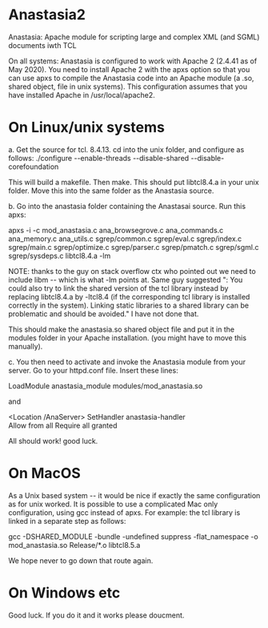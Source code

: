 # Anastasia2
Anastasia: Apache module for scripting large and complex XML (and SGML) documents iwth TCL

On all systems: Anastasia is configured to work with Apache 2 (2.4.41 as of May 2020). You need to install Apache 2 with the apxs option so that you can use apxs to compile the Anastasia code into an Apache module (a .so, shared object, file in unix systems). This configuration assumes that you have installed Apache in /usr/local/apache2.

# On Linux/unix systems

a. Get the source for tcl. 8.4.13. cd into the unix folder, and configure as follows:
./configure  --enable-threads --disable-shared --disable-corefoundation

This will build a makefile. Then make. This should put libtcl8.4.a in your unix folder. Move this into the same folder as the Anastasia source.

b. Go into the anastasia folder containing the Anastasai source. Run this apxs:

apxs -i -c mod_anastasia.c ana_browsegrove.c ana_commands.c ana_memory.c ana_utils.c sgrep/common.c sgrep/eval.c sgrep/index.c sgrep/main.c sgrep/optimize.c  sgrep/parser.c sgrep/pmatch.c sgrep/sgml.c sgrep/sysdeps.c libtcl8.4.a -lm

NOTE: thanks to the guy on stack overflow ctx who pointed out we need to include libm -- which is what -lm points at. Same guy suggested ": You could also try to link the shared version of the tcl library instead by replacing libtcl8.4.a by -ltcl8.4 (if the corresponding tcl library is installed correctly in the system). Linking static libraries to a shared library can be problematic and should be avoided." I have not done that.

This should make the anastasia.so shared object file and put it in the modules folder in your Apache installation. (you might have to move this manually).

c. You then need to activate and invoke the Anastasia module from your server. Go to your httpd.conf file. Insert these lines:

LoadModule anastasia_module modules/mod_anastasia.so

and 

<Location /AnaServer>
		SetHandler anastasia-handler	
		Allow from all
		 Require all granted
	</Location>
  
  All should work! good luck.
  
  # On MacOS
  
  As a Unix based system -- it would be nice if exactly the same configuration as for unix worked. It is possible to use a complicated Mac only configuration, using gcc instead of apxs. For example: the tcl library is linked in a separate step as follows:
  
  gcc -DSHARED_MODULE -bundle -undefined suppress  -flat_namespace   -o mod_anastasia.so  Release/*.o libtcl8.5.a 
  
  We hope never to go down that route again.
  
  # On Windows etc
  
  Good luck. If you do it and it works please doucment.

